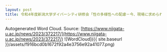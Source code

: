 ```yaml
---
layout: post
title: 令和4年度新潟大学ダイバーシティ研修会「性の多様性への配慮－今、現場に求められていること－」を開催しました
---
```

Autogenerated Word Cloud.
Source\: [https://www.niigata-u.ac.jp/news/2023/372217/](https://www.niigata-u.ac.jp/news/2023/372217/)
![WordCloud]({{ site.baseurl }}/assets/f916bcd0b1672f92a4e3756e92a41077.png)